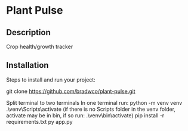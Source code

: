 # Plant Pulse

## Description
Crop health/growth tracker

## Installation
Steps to install and run your project:

git clone https://github.com/bradwco/plant-pulse.git

Split terminal to two terminals
  In one terminal run:
    python -m venv venv
    .\venv\Scripts\activate 
    (if there is no Scripts folder in the venv folder, activate may be in bin, if so run:
      .\venv\bin\activate)
    pip install -r requirements.txt
    py app.py

    
    
